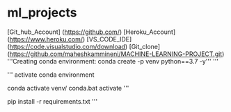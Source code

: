 # ml_projects
[Git_hub_Account] (https://github.com/)
[Heroku_Account] (https://www.heroku.com/)
[VS_CODE_IDE] (https://code.visualstudio.com/download)
[Git_clone] (https://github.com/maheshkammineni/MACHINE-LEARNING-PROJECT.git)
'''Creating conda environment: conda create -p venv python==3.7 -y''' '''

''' activate conda environment

conda activate venv/ conda.bat activate '''

pip install -r requirements.txt '''